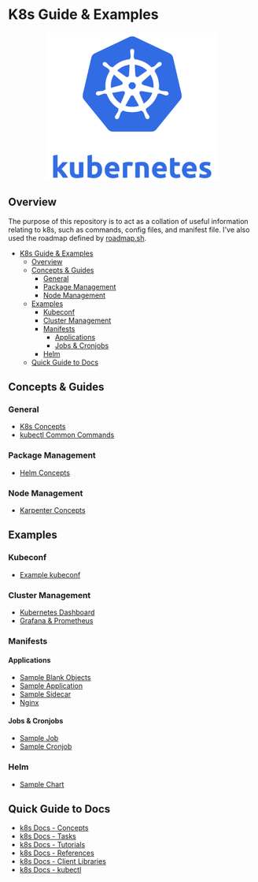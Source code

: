 # K8s Guide & Examples

<p align="center">
    <img src="./imgs/k8s_logo.png" width="350" height="300">
</p>

## Overview

The purpose of this repository is to act as a collation of useful information 
relating to k8s, such as commands, config files, and manifest file. I've also 
used the roadmap defined by [roadmap.sh](https://roadmap.sh/kubernetes).

- [K8s Guide \& Examples](#k8s-guide--examples)
  - [Overview](#overview)
  - [Concepts \& Guides](#concepts--guides)
    - [General](#general)
    - [Package Management](#package-management)
    - [Node Management](#node-management)
  - [Examples](#examples)
    - [Kubeconf](#kubeconf)
    - [Cluster Management](#cluster-management)
    - [Manifests](#manifests)
      - [Applications](#applications)
      - [Jobs \& Cronjobs](#jobs--cronjobs)
    - [Helm](#helm)
  - [Quick Guide to Docs](#quick-guide-to-docs)

## Concepts & Guides

### General 

* [K8s Concepts](./docs/K8S_CONCEPTS.md)
* [kubectl Common Commands](./docs/KUBECTL_COMMANDS.md)

### Package Management

* [Helm Concepts](./docs/HELM_CONCEPTS.md)

### Node Management

* [Karpenter Concepts](./docs/KARPENTER_CONCEPTS.md)

## Examples 

### Kubeconf

* [Example kubeconf](./example-kubeconf/)

### Cluster Management

* [Kubernetes Dashboard](./example-cluster-management/kubernetes-dashboard/STEPS.md)
* [Grafana & Prometheus](./example-cluster-management/grafana/STEPS.md)

### Manifests

#### Applications

* [Sample Blank Objects](./example-apps/blank-sample-objects/)
* [Sample Application](./example-apps/sample-app/STEPS.md)
* [Sample Sidecar](./example-apps/sample-sidecar/STEPS.md)
* [Nginx](./example-apps/nginx/STEPS.md)

#### Jobs & Cronjobs

* [Sample Job](./example-jobs/sample-cronjob/STEPS.md)
* [Sample Cronjob](./example-jobs/sample-cronjob/STEPS.md)

### Helm

* [Sample Chart](./example-helm-charts/sample-chart/)

## Quick Guide to Docs

* [k8s Docs - Concepts](https://kubernetes.io/docs/concepts/)
* [k8s Docs - Tasks](https://kubernetes.io/docs/tasks/)
* [k8s Docs - Tutorials](https://kubernetes.io/docs/tutorials/)
* [k8s Docs - References](https://kubernetes.io/docs/reference/)
* [k8s Docs - Client Libraries](https://kubernetes.io/docs/reference/using-api/client-libraries/)
* [k8s Docs - kubectl](https://kubernetes.io/docs/reference/kubectl/)